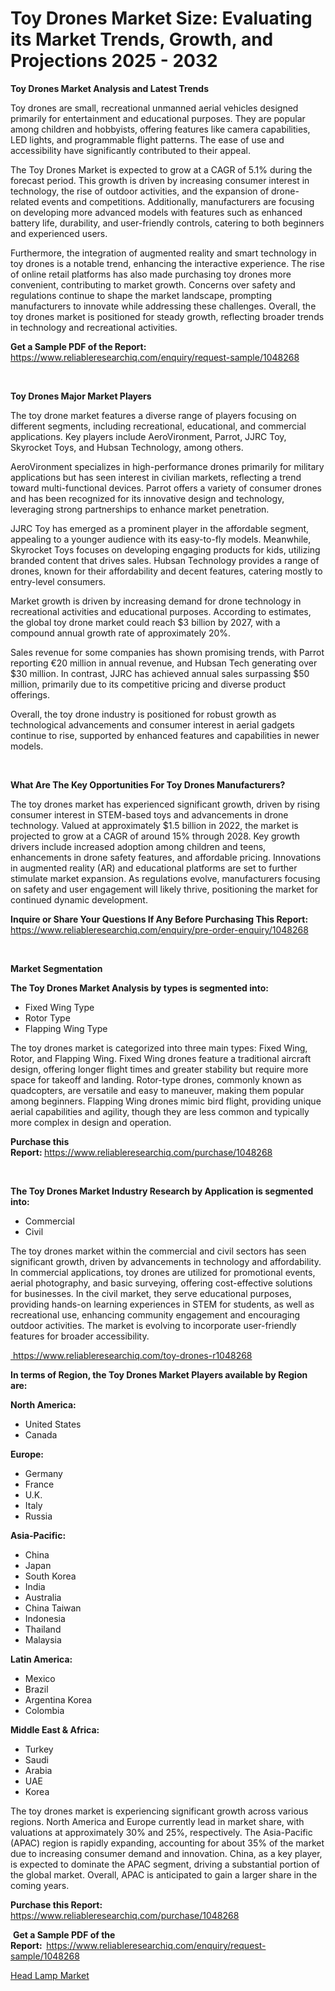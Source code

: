 <p><h1>Toy Drones Market Size: Evaluating its Market Trends, Growth, and Projections 2025 - 2032</h1></p><p><strong>Toy Drones Market Analysis and Latest Trends</strong></p>
<p><p>Toy drones are small, recreational unmanned aerial vehicles designed primarily for entertainment and educational purposes. They are popular among children and hobbyists, offering features like camera capabilities, LED lights, and programmable flight patterns. The ease of use and accessibility have significantly contributed to their appeal.</p><p>The Toy Drones Market is expected to grow at a CAGR of 5.1% during the forecast period. This growth is driven by increasing consumer interest in technology, the rise of outdoor activities, and the expansion of drone-related events and competitions. Additionally, manufacturers are focusing on developing more advanced models with features such as enhanced battery life, durability, and user-friendly controls, catering to both beginners and experienced users.</p><p>Furthermore, the integration of augmented reality and smart technology in toy drones is a notable trend, enhancing the interactive experience. The rise of online retail platforms has also made purchasing toy drones more convenient, contributing to market growth. Concerns over safety and regulations continue to shape the market landscape, prompting manufacturers to innovate while addressing these challenges. Overall, the toy drones market is positioned for steady growth, reflecting broader trends in technology and recreational activities.</p></p>
<p><strong>Get a Sample PDF of the Report:&nbsp;</strong> <a href="https://www.reliableresearchiq.com/enquiry/request-sample/1048268?utm_campaign=2222&utm_medium=2&utm_source=Github&utm_content=ia&utm_term=06022025&utm_id=toy-drones">https://www.reliableresearchiq.com/enquiry/request-sample/1048268</a></p>
<p>&nbsp;</p>
<p><strong>Toy Drones Major Market Players</strong></p>
<p><p>The toy drone market features a diverse range of players focusing on different segments, including recreational, educational, and commercial applications. Key players include AeroVironment, Parrot, JJRC Toy, Skyrocket Toys, and Hubsan Technology, among others. </p><p>AeroVironment specializes in high-performance drones primarily for military applications but has seen interest in civilian markets, reflecting a trend toward multi-functional devices. Parrot offers a variety of consumer drones and has been recognized for its innovative design and technology, leveraging strong partnerships to enhance market penetration.</p><p>JJRC Toy has emerged as a prominent player in the affordable segment, appealing to a younger audience with its easy-to-fly models. Meanwhile, Skyrocket Toys focuses on developing engaging products for kids, utilizing branded content that drives sales. Hubsan Technology provides a range of drones, known for their affordability and decent features, catering mostly to entry-level consumers.</p><p>Market growth is driven by increasing demand for drone technology in recreational activities and educational purposes. According to estimates, the global toy drone market could reach $3 billion by 2027, with a compound annual growth rate of approximately 20%.</p><p>Sales revenue for some companies has shown promising trends, with Parrot reporting €20 million in annual revenue, and Hubsan Tech generating over $30 million. In contrast, JJRC has achieved annual sales surpassing $50 million, primarily due to its competitive pricing and diverse product offerings. </p><p>Overall, the toy drone industry is positioned for robust growth as technological advancements and consumer interest in aerial gadgets continue to rise, supported by enhanced features and capabilities in newer models.</p></p>
<p>&nbsp;</p>
<p><strong>What Are The Key Opportunities For Toy Drones Manufacturers?</strong></p>
<p><p>The toy drones market has experienced significant growth, driven by rising consumer interest in STEM-based toys and advancements in drone technology. Valued at approximately $1.5 billion in 2022, the market is projected to grow at a CAGR of around 15% through 2028. Key growth drivers include increased adoption among children and teens, enhancements in drone safety features, and affordable pricing. Innovations in augmented reality (AR) and educational platforms are set to further stimulate market expansion. As regulations evolve, manufacturers focusing on safety and user engagement will likely thrive, positioning the market for continued dynamic development.</p></p>
<p><strong>Inquire or Share Your Questions If Any Before Purchasing This Report:</strong> <a href="https://www.reliableresearchiq.com/enquiry/pre-order-enquiry/1048268?utm_campaign=2222&utm_medium=2&utm_source=Github&utm_content=ia&utm_term=06022025&utm_id=toy-drones">https://www.reliableresearchiq.com/enquiry/pre-order-enquiry/1048268</a></p>
<p>&nbsp;</p>
<p><strong>Market Segmentation</strong></p>
<p><strong>The Toy Drones Market Analysis by types is segmented into:</strong></p>
<p><ul><li>Fixed Wing Type</li><li>Rotor Type</li><li>Flapping Wing Type</li></ul></p>
<p><p>The toy drones market is categorized into three main types: Fixed Wing, Rotor, and Flapping Wing. Fixed Wing drones feature a traditional aircraft design, offering longer flight times and greater stability but require more space for takeoff and landing. Rotor-type drones, commonly known as quadcopters, are versatile and easy to maneuver, making them popular among beginners. Flapping Wing drones mimic bird flight, providing unique aerial capabilities and agility, though they are less common and typically more complex in design and operation.</p></p>
<p><strong>Purchase this Report:&nbsp;</strong><a href="https://www.reliableresearchiq.com/purchase/1048268?utm_campaign=2222&utm_medium=2&utm_source=Github&utm_content=ia&utm_term=06022025&utm_id=toy-drones">https://www.reliableresearchiq.com/purchase/1048268</a></p>
<p>&nbsp;</p>
<p><strong>The Toy Drones Market Industry Research by Application is segmented into:</strong></p>
<p><ul><li>Commercial</li><li>Civil</li></ul></p>
<p><p>The toy drones market within the commercial and civil sectors has seen significant growth, driven by advancements in technology and affordability. In commercial applications, toy drones are utilized for promotional events, aerial photography, and basic surveying, offering cost-effective solutions for businesses. In the civil market, they serve educational purposes, providing hands-on learning experiences in STEM for students, as well as recreational use, enhancing community engagement and encouraging outdoor activities. The market is evolving to incorporate user-friendly features for broader accessibility.</p></p>
<p><a href="https://www.reliableresearchiq.com/toy-drones-r1048268?utm_campaign=2222&utm_medium=2&utm_source=Github&utm_content=ia&utm_term=06022025&utm_id=toy-drones">&nbsp;https://www.reliableresearchiq.com/toy-drones-r1048268</a></p>
<p><strong>In terms of Region, the Toy Drones Market Players available by Region are:</strong></p>
<p>
    <p> <strong> North America: </strong>
        <ul>
            <li>United States</li>
            <li>Canada</li>
        </ul>
        </p> 
    <p> <strong> Europe: </strong>
        <ul>
            <li>Germany</li>
            <li>France</li>
            <li>U.K.</li>
            <li>Italy</li>
            <li>Russia</li>
        </ul>
        </p> 
    <p> <strong> Asia-Pacific: </strong>
        <ul>
            <li>China</li>
            <li>Japan</li>
            <li>South Korea</li>
            <li>India</li>
            <li>Australia</li>
            <li>China Taiwan</li>
            <li>Indonesia</li>
            <li>Thailand</li>
            <li>Malaysia</li>
        </ul>
        </p> 
    <p> <strong> Latin America: </strong>
        <ul>
            <li>Mexico</li>
            <li>Brazil</li>
            <li>Argentina Korea</li>
            <li>Colombia</li>
        </ul>
        </p> 
    <p> <strong> Middle East & Africa: </strong>
        <ul>
            <li>Turkey</li>
            <li>Saudi</li>
            <li>Arabia</li>
            <li>UAE</li>
            <li>Korea</li>
        </ul>
    </p>
    </p>
<p><p>The toy drones market is experiencing significant growth across various regions. North America and Europe currently lead in market share, with valuations at approximately 30% and 25%, respectively. The Asia-Pacific (APAC) region is rapidly expanding, accounting for about 35% of the market due to increasing consumer demand and innovation. China, as a key player, is expected to dominate the APAC segment, driving a substantial portion of the global market. Overall, APAC is anticipated to gain a larger share in the coming years.</p></p>
<p><strong>Purchase this Report: </strong><a href="https://www.reliableresearchiq.com/purchase/1048268?utm_campaign=2222&utm_medium=2&utm_source=Github&utm_content=ia&utm_term=06022025&utm_id=toy-drones">https://www.reliableresearchiq.com/purchase/1048268</a></p>
<p>&nbsp;<strong>Get a Sample PDF of the Report:&nbsp;&nbsp;</strong><a href="https://www.reliableresearchiq.com/enquiry/request-sample/1048268?utm_campaign=2222&utm_medium=2&utm_source=Github&utm_content=ia&utm_term=06022025&utm_id=toy-drones">https://www.reliableresearchiq.com/enquiry/request-sample/1048268</a></p>
<p><strong></strong></p>
<p><p><a href="https://github.com/LilianFaulkner65/Market-Research-Report-List-1/blob/main/head-lamp-market.md?utm_campaign=2222&utm_medium=2&utm_source=Github&utm_content=ia&utm_term=06022025&utm_id=toy-drones">Head Lamp Market</a></p></p>